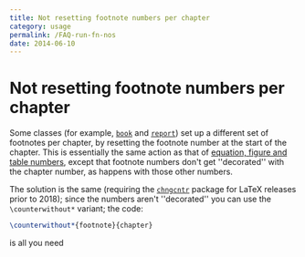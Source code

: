 ```yaml
---
title: Not resetting footnote numbers per chapter
category: usage
permalink: /FAQ-run-fn-nos
date: 2014-06-10
---
```


# Not resetting footnote numbers per chapter

Some classes (for example, [`book`](https://ctan.org/pkg/book) and [`report`](https://ctan.org/pkg/report)) set up a
different set of footnotes per chapter, by resetting the footnote
number at the start of the chapter.  This is essentially the same
action as that of 
[equation, figure and table numbers](/FAQ-running-nos),
except that footnote numbers don't get ''decorated'' with the chapter
number, as happens with those other numbers.

The solution is the same (requiring
the [`chngcntr`](https://ctan.org/pkg/chngcntr) package for LaTeX releases
prior to 2018); since the
numbers aren't ''decorated'' you can use the `\counterwithout*`
variant; the code:
```latex
\counterwithout*{footnote}{chapter}
```
is all you need

